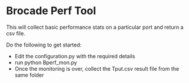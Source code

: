 # Brocade Perf Tool 

This will collect basic performance stats on a particular port and return a csv file. 

Do the following to get started:

- Edit the configuration.py with the required details 
- run
	python Bperf_mon.py
- Once the monitoring is over, collect the Tput.csv result file from the same folder

